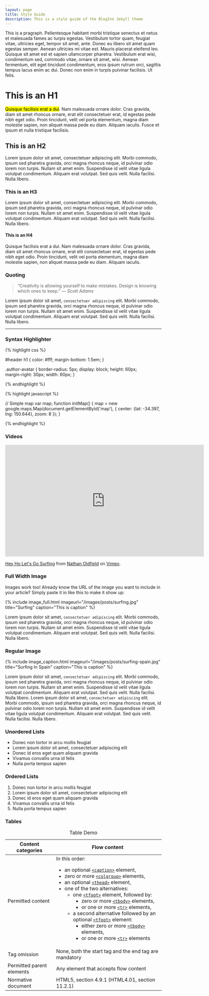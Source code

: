 ```yaml
---
layout: page
title: Style Guide
description: This is a style guide of the BlogInn Jekyll theme
---
```


This is a pragraph. Pellentesque habitant morbi tristique senectus et netus et malesuada fames ac turpis egestas. Vestibulum tortor quam, feugiat vitae, ultricies eget, tempor sit amet, ante. Donec eu libero sit amet quam egestas semper. Aenean ultricies mi vitae est. Mauris placerat eleifend leo. Quisque sit amet est et sapien ullamcorper pharetra. Vestibulum erat wisi, condimentum sed, commodo vitae, ornare sit amet, wisi. Aenean fermentum, elit eget tincidunt condimentum, eros ipsum rutrum orci, sagittis tempus lacus enim ac dui. Donec non enim in turpis pulvinar facilisis. Ut felis.

# This is an H1

<mark>Quisque facilisis erat a dui</mark>. Nam malesuada ornare dolor. Cras gravida, diam sit amet rhoncus ornare, erat elit consectetuer erat, id egestas pede nibh eget odio. Proin tincidunt, velit vel porta elementum, magna diam molestie sapien, non aliquet massa pede eu diam. Aliquam iaculis. Fusce et ipsum et nulla tristique facilisis.

## This is an H2

Lorem ipsum dolor sit amet, consectetuer adipiscing elit. Morbi commodo, ipsum sed pharetra gravida, orci magna rhoncus neque, id pulvinar odio lorem non turpis. Nullam sit amet enim. Suspendisse id velit vitae ligula volutpat condimentum. Aliquam erat volutpat. Sed quis velit. Nulla facilisi. Nulla libero.

### This is an H3

Lorem ipsum dolor sit amet, consectetuer adipiscing elit. Morbi commodo, ipsum sed pharetra gravida, orci magna rhoncus neque, id pulvinar odio lorem non turpis. Nullam sit amet enim. Suspendisse id velit vitae ligula volutpat condimentum. Aliquam erat volutpat. Sed quis velit. Nulla facilisi. Nulla libero.

#### This is an H4

Quisque facilisis erat a dui. Nam malesuada ornare dolor. Cras gravida, diam sit amet rhoncus ornare, erat elit consectetuer erat, id egestas pede nibh eget odio. Proin tincidunt, velit vel porta elementum, magna diam molestie sapien, non aliquet massa pede eu diam. Aliquam iaculis.

### Quoting

>“Creativity is allowing yourself to make mistakes. Design is knowing which ones to keep.” <cite>― Scott Adams</cite>

Lorem ipsum dolor sit amet, `consectetuer adipiscing` elit. Morbi commodo, ipsum sed pharetra gravida, orci magna rhoncus neque, id pulvinar odio lorem non turpis. Nullam sit amet enim. Suspendisse id velit vitae ligula volutpat condimentum. Aliquam erat volutpat. Sed quis velit. Nulla facilisi. Nulla libero.

<hr />

### Syntax Highlighter

{% highlight css %}

#header h1 { 
    color: #fff;
    margin-bottom: 1.5em; 
}

.author-avatar {
    border-radius: 5px;
    display: block;
    height: 60px;   
    margin-right: 30px;
    width: 60px;
}

{% endhighlight %}

{% highlight javascript %}

// Simple map
var map;
function initMap() {
    map = new google.maps.Map(document.getElementById('map'), {
        center: {lat: -34.397, lng: 150.644},
        zoom: 8
    });
}

{% endhighlight %}

### Videos

<iframe src="https://player.vimeo.com/video/31830780" width="640" height="360" frameborder="0" webkitallowfullscreen mozallowfullscreen allowfullscreen></iframe>
<p><a href="https://vimeo.com/31830780">Hey Ho Let&#039;s Go Surfing</a> from <a href="https://vimeo.com/nathanoldfield">Nathan Oldfield</a> on <a href="https://vimeo.com">Vimeo</a>.</p>

### Full Width Image

Images work too! Already know the URL of the image you want to include in your article? Simply paste it in like this to make it show up:

{% include image_full.html imageurl="/images/posts/surfing.jpg" title="Surfing" caption="This is caption" %}

Lorem ipsum dolor sit amet, `consectetuer adipiscing` elit. Morbi commodo, ipsum sed pharetra gravida, orci magna rhoncus neque, id pulvinar odio lorem non turpis. Nullam sit amet enim. Suspendisse id velit vitae ligula volutpat condimentum. Aliquam erat volutpat. Sed quis velit. Nulla facilisi. Nulla libero.

### Regular Image

{% include image_caption.html imageurl="/images/posts/surfing-spain.jpg" title="Surfing In Spain" caption="This is caption" %}

Lorem ipsum dolor sit amet, `consectetuer adipiscing` elit. Morbi commodo, ipsum sed pharetra gravida, orci magna rhoncus neque, id pulvinar odio lorem non turpis. Nullam sit amet enim. Suspendisse id velit vitae ligula volutpat condimentum. Aliquam erat volutpat. Sed quis velit. Nulla facilisi. Nulla libero. Lorem ipsum dolor sit amet, `consectetuer adipiscing` elit. Morbi commodo, ipsum sed pharetra gravida, orci magna rhoncus neque, id pulvinar odio lorem non turpis. Nullam sit amet enim. Suspendisse id velit vitae ligula volutpat condimentum. Aliquam erat volutpat. Sed quis velit. Nulla facilisi. Nulla libero.

### Unordered Lists

+ Donec non tortor in arcu mollis feugiat
+ Lorem ipsum dolor sit amet, consectetuer adipiscing elit
+ Donec id eros eget quam aliquam gravida
+ Vivamus convallis urna id felis
+ Nulla porta tempus sapien

### Ordered Lists

1. Donec non tortor in arcu mollis feugiat
2. Lorem ipsum dolor sit amet, consectetuer adipiscing elit
3. Donec id eros eget quam aliquam gravida
4. Vivamus convallis urna id felis
5. Nulla porta tempus sapien

### Tables

<table>
    <caption>Table Demo</caption>
    <thead>
        <tr>
            <th>Content categories</th>
            <th>Flow content</th>
        </tr>
    </thead>
    <tbody>
        <tr>
            <td>Permitted content</td>
            <td>
                In this order:
                <ul>
                    <li>an optional <a href="https://developer.mozilla.org/en-US/docs/Web/HTML/Element/caption"><code>&lt;caption&gt;</code></a> element,</li>
                    <li>zero or more <a href="https://developer.mozilla.org/en-US/docs/Web/HTML/Element/colgroup"><code>&lt;colgroup&gt;</code></a> elements,</li>
                    <li>an optional <a href="https://developer.mozilla.org/en-US/docs/Web/HTML/Element/thead"><code>&lt;thead&gt;</code></a> element,</li>
                    <li>one of the two alternatives:
                        <ul>
                            <li>one <a href="https://developer.mozilla.org/en-US/docs/Web/HTML/Element/tfoot"><code>&lt;tfoot&gt;</code></a> element, followed by:
                                <ul>
                                    <li>zero or more <a href="https://developer.mozilla.org/en-US/docs/Web/HTML/Element/tbody"><code>&lt;tbody&gt;</code></a> elements,</li>
                                    <li>or one or more <a href="https://developer.mozilla.org/en-US/docs/Web/HTML/Element/tr"><code>&lt;tr&gt;</code></a> elements,</li>
                                </ul>
                            </li>
                            <li>a second alternative followed by an optional <a href="https://developer.mozilla.org/en-US/docs/Web/HTML/Element/tfoot"><code>&lt;tfoot&gt;</code></a> element:
                                <ul>
                                    <li>either zero or more <a href="https://developer.mozilla.org/en-US/docs/Web/HTML/Element/tbody"><code>&lt;tbody&gt;</code></a> elements,</li>
                                    <li>or one or more <a href="https://developer.mozilla.org/en-US/docs/Web/HTML/Element/tr"><code>&lt;tr&gt;</code></a> elements</li>
                                </ul>
                            </li>
                        </ul>
                    </li>
                </ul>
            </td>
        </tr>
        <tr>
            <td>Tag omission</td>
            <td>None, both the <span title="syntax-start-tag">start tag</span> and the <span title="syntax-end-tag">end tag</span> are mandatory</td>
        </tr>
        <tr>
            <td>Permitted parent elements</td>
            <td>Any element that accepts flow content</td>
        </tr>
        <tr>
            <td>Normative document</td>
            <td>HTML5, section 4.9.1 (HTML4.01, section 11.2.1)</td>
        </tr>
    </tbody>
</table>
